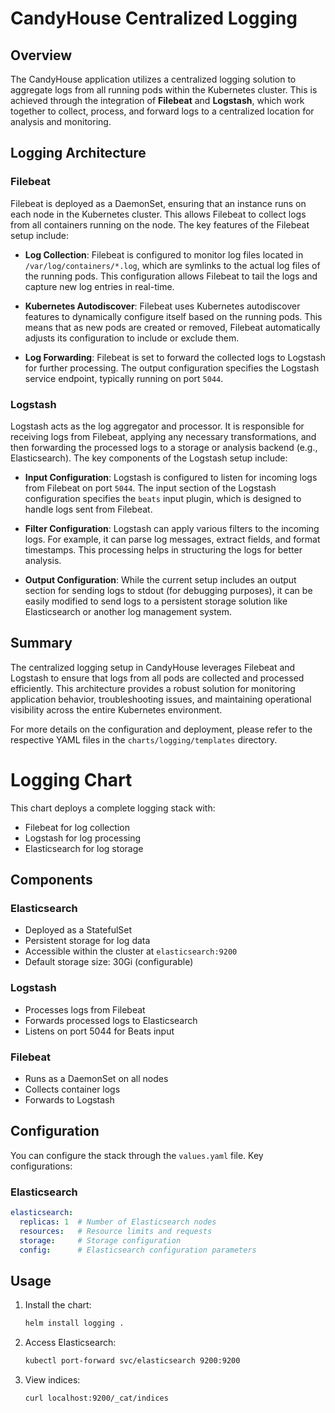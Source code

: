 # CandyHouse Centralized Logging

## Overview

The CandyHouse application utilizes a centralized logging solution to aggregate logs from all running pods within the Kubernetes cluster. This is achieved through the integration of **Filebeat** and **Logstash**, which work together to collect, process, and forward logs to a centralized location for analysis and monitoring.

## Logging Architecture

### Filebeat

Filebeat is deployed as a DaemonSet, ensuring that an instance runs on each node in the Kubernetes cluster. This allows Filebeat to collect logs from all containers running on the node. The key features of the Filebeat setup include:

- **Log Collection**: Filebeat is configured to monitor log files located in `/var/log/containers/*.log`, which are symlinks to the actual log files of the running pods. This configuration allows Filebeat to tail the logs and capture new log entries in real-time.
  
- **Kubernetes Autodiscover**: Filebeat uses Kubernetes autodiscover features to dynamically configure itself based on the running pods. This means that as new pods are created or removed, Filebeat automatically adjusts its configuration to include or exclude them.

- **Log Forwarding**: Filebeat is set to forward the collected logs to Logstash for further processing. The output configuration specifies the Logstash service endpoint, typically running on port `5044`.

### Logstash

Logstash acts as the log aggregator and processor. It is responsible for receiving logs from Filebeat, applying any necessary transformations, and then forwarding the processed logs to a storage or analysis backend (e.g., Elasticsearch). The key components of the Logstash setup include:

- **Input Configuration**: Logstash is configured to listen for incoming logs from Filebeat on port `5044`. The input section of the Logstash configuration specifies the `beats` input plugin, which is designed to handle logs sent from Filebeat.

- **Filter Configuration**: Logstash can apply various filters to the incoming logs. For example, it can parse log messages, extract fields, and format timestamps. This processing helps in structuring the logs for better analysis.

- **Output Configuration**: While the current setup includes an output section for sending logs to stdout (for debugging purposes), it can be easily modified to send logs to a persistent storage solution like Elasticsearch or another log management system.

## Summary

The centralized logging setup in CandyHouse leverages Filebeat and Logstash to ensure that logs from all pods are collected and processed efficiently. This architecture provides a robust solution for monitoring application behavior, troubleshooting issues, and maintaining operational visibility across the entire Kubernetes environment.

For more details on the configuration and deployment, please refer to the respective YAML files in the `charts/logging/templates` directory.




# Logging Chart

This chart deploys a complete logging stack with:
- Filebeat for log collection
- Logstash for log processing
- Elasticsearch for log storage

## Components

### Elasticsearch
- Deployed as a StatefulSet
- Persistent storage for log data
- Accessible within the cluster at `elasticsearch:9200`
- Default storage size: 30Gi (configurable)

### Logstash
- Processes logs from Filebeat
- Forwards processed logs to Elasticsearch
- Listens on port 5044 for Beats input

### Filebeat
- Runs as a DaemonSet on all nodes
- Collects container logs
- Forwards to Logstash

## Configuration

You can configure the stack through the `values.yaml` file. Key configurations:

### Elasticsearch
```yaml
elasticsearch:
  replicas: 1  # Number of Elasticsearch nodes
  resources:   # Resource limits and requests
  storage:     # Storage configuration
  config:      # Elasticsearch configuration parameters
```

## Usage

1. Install the chart:
   ```bash
   helm install logging .
   ```

2. Access Elasticsearch:
   ```bash
   kubectl port-forward svc/elasticsearch 9200:9200
   ```

3. View indices:
   ```bash
   curl localhost:9200/_cat/indices
   ``` 